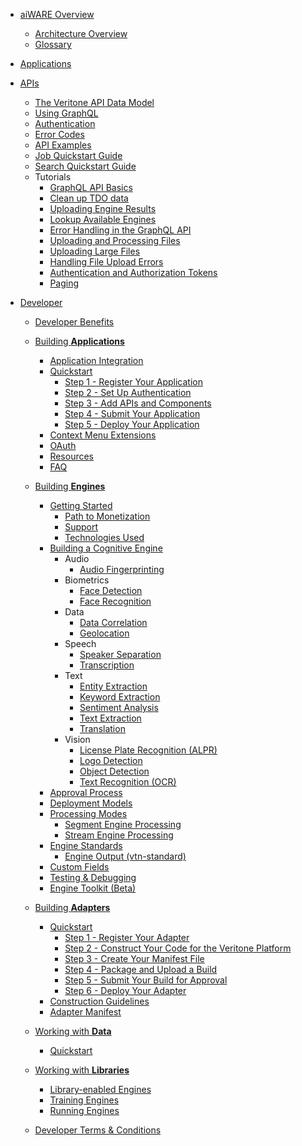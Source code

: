 - [aiWARE Overview](/)
  - [Architecture Overview](architecture-overview/)
  - [Glossary](glossary/)
  
- [Applications](apps/)
  
- [APIs](apis/)
  - [The Veritone API Data Model](apis/data-model.md)
  - [Using GraphQL](apis/using-graphql.md)
  - [Authentication](apis/authentication.md)
  - [Error Codes](apis/error-codes.md)
  - [API Examples](apis/examples.md)
  - [Job Quickstart Guide](apis/job-quickstart.md)
  - [Search Quickstart Guide](apis/search-quickstart.md)
  - Tutorials
    - [GraphQL API Basics](apis/tutorials/graphql-basics.md)
    - [Clean up TDO data](apis/tutorials/cleanup-tdo.md)
    - [Uploading Engine Results](apis/tutorials/engine-results.md)
    - [Lookup Available Engines](apis/tutorials/get-engines.md)
    - [Error Handling in the GraphQL API](apis/tutorials/graphql-error-handling.md)
    - [Uploading and Processing Files](apis/tutorials/upload-and-process.md)
    - [Uploading Large Files](apis/tutorials/uploading-large-files.md)
    - [Handling File Upload Errors](apis/tutorials/file-upload-error-handling.md)
    - [Authentication and Authorization Tokens](apis/tutorials/tokens.md)
    - [Paging](apis/tutorials/paging.md)

- [Developer](developer/)
  - [Developer Benefits](developer/benefits.md)
  
  - [Building **Applications**](developer/applications/)
    - [Application Integration](developer/applications/integration/)
    - [Quickstart](developer/applications/quick-start/)
      - [Step 1 - Register Your Application](developer/applications/quick-start/step-1.md)
      - [Step 2 - Set Up Authentication](developer/applications/quick-start/step-2.md)
      - [Step 3 - Add APIs and Components](developer/applications/quick-start/step-3.md)
      - [Step 4 - Submit Your Application](developer/applications/quick-start/step-4.md)
      - [Step 5 - Deploy Your Application](developer/applications/quick-start/step-5.md)
    - [Context Menu Extensions](developer/applications/context-menu-extensions.md)
    - [OAuth](developer/applications/oauth.md)
    - [Resources](developer/applications/resources.md)
    - [FAQ](developer/applications/faq.md)
  
  - [Building **Engines**](developer/engines/)
    - [Getting Started](developer/engines/getting-started/)
      - [Path to Monetization](developer/engines/getting-started/path-to-monetization/)
      - [Support](developer/engines/getting-started/support/)
      - [Technologies Used](developer/engines/getting-started/technologies/)
    - [Building a Cognitive Engine](developer/engines/cognitive/)
      - Audio
        - [Audio Fingerprinting](developer/engines/cognitive/audio/audio-fingerprinting/)
      - Biometrics
        - [Face Detection](developer/engines/cognitive/biometrics/face-detection/)
        - [Face Recognition](developer/engines/cognitive/biometrics/face-recognition/)
      - Data
        - [Data Correlation](developer/engines/cognitive/data/correlation/)
        - [Geolocation](developer/engines/cognitive/data/geolocation/)
      - Speech
        - [Speaker Separation](developer/engines/cognitive/speech/speaker-separation/)
        - [Transcription](developer/engines/cognitive/speech/transcription/)
      - Text
        - [Entity Extraction](developer/engines/cognitive/text/entity-extraction/)
        - [Keyword Extraction](developer/engines/cognitive/text/keyword-extraction/)
        - [Sentiment Analysis](developer/engines/cognitive/text/sentiment/)
        - [Text Extraction](developer/engines/cognitive/text/text-extraction/)
        - [Translation](developer/engines/cognitive/text/translation/)
      - Vision
        - [License Plate Recognition (ALPR)](developer/engines/cognitive/vision/license-plate/)
        - [Logo Detection](developer/engines/cognitive/vision/logo-detection/)
        - [Object Detection](developer/engines/cognitive/vision/object-detection/)
        - [Text Recognition (OCR)](developer/engines/cognitive/vision/text-recognition/)
    - [Approval Process](developer/engines/approval/)
    - [Deployment Models](developer/engines/deployment-model/)
    - [Processing Modes](developer/engines/processing-modes/)
      - [Segment Engine Processing](developer/engines/processing-modes/segment-processing/)
      - [Stream Engine Processing](developer/engines/processing-modes/stream-processing/)
    - [Engine Standards](developer/engines/standards/)
      - [Engine Output (vtn-standard)](developer/engines/standards/engine-output/)
        <!-- - [Engine Manifest](developer/engines/standards/engine-manifest/)-->
        <!-- - [Message Types](developer/engines/standards/message-types/)-->
    - [Custom Fields](developer/engines/custom-fields/)
    - [Testing & Debugging](developer/engines/testing-and-debugging/)
    - [Engine Toolkit (Beta)](developer/engines/toolkit/)
  
  - [Building **Adapters**](developer/adapters/)
    - [Quickstart](developer/adapters/quick-start/)
      - [Step 1 - Register Your Adapter](developer/adapters/quick-start/step-1.md)
      - [Step 2 - Construct Your Code for the Veritone Platform](developer/adapters/quick-start/step-2.md)
      - [Step 3 - Create Your Manifest File](developer/adapters/quick-start/step-3.md)
      - [Step 4 - Package and Upload a Build](developer/adapters/quick-start/step-4.md)
      - [Step 5 - Submit Your Build for Approval](developer/adapters/quick-start/step-5.md)
      - [Step 6 - Deploy Your Adapter](developer/adapters/quick-start/step-6.md)
    - [Construction Guidelines](developer/adapters/guidelines.md)
    - [Adapter Manifest](developer/adapters/manifest.md)
  
  - [Working with **Data**](developer/data/)
    - [Quickstart](developer/data/quick-start/)
  
  - [Working with **Libraries**](developer/libraries/)
    - [Library-enabled Engines](developer/libraries/engines.md)
    - [Training Engines](developer/libraries/training.md)
    - [Running Engines](developer/libraries/running.md)

  - [Developer Terms & Conditions](developer/terms-and-conditions.md)
